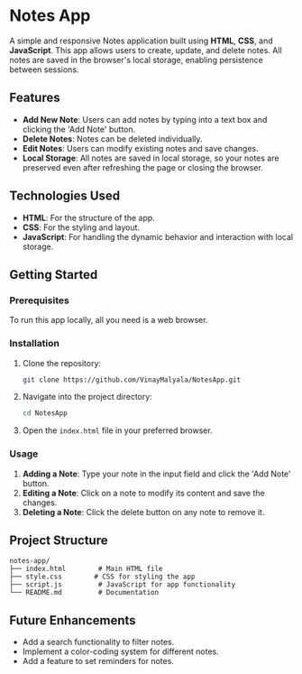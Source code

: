 # Notes App

A simple and responsive Notes application built using **HTML**, **CSS**, and **JavaScript**. This app allows users to create, update, and delete notes. All notes are saved in the browser's local storage, enabling persistence between sessions.

## Features

- **Add New Note**: Users can add notes by typing into a text box and clicking the 'Add Note' button.
- **Delete Notes**: Notes can be deleted individually.
- **Edit Notes**: Users can modify existing notes and save changes.
- **Local Storage**: All notes are saved in local storage, so your notes are preserved even after refreshing the page or closing the browser.

## Technologies Used

- **HTML**: For the structure of the app.
- **CSS**: For the styling and layout.
- **JavaScript**: For handling the dynamic behavior and interaction with local storage.

## Getting Started

### Prerequisites

To run this app locally, all you need is a web browser.

### Installation

1. Clone the repository:
   ```bash
   git clone https://github.com/VinayMalyala/NotesApp.git
   ```
2. Navigate into the project directory:
   ```bash
   cd NotesApp
   ```
3. Open the `index.html` file in your preferred browser.

### Usage

1. **Adding a Note**: Type your note in the input field and click the 'Add Note' button.
2. **Editing a Note**: Click on a note to modify its content and save the changes.
3. **Deleting a Note**: Click the delete button on any note to remove it.

## Project Structure

```plaintext
notes-app/
├── index.html        # Main HTML file
├── style.css        # CSS for styling the app
├── script.js         # JavaScript for app functionality
└── README.md         # Documentation
```

## Future Enhancements

- Add a search functionality to filter notes.
- Implement a color-coding system for different notes.
- Add a feature to set reminders for notes.
